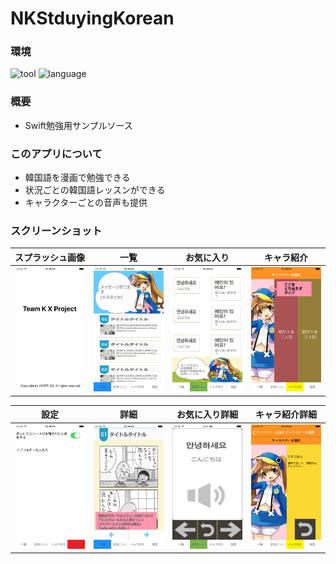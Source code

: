 # NKStduyingKorean

### 環境
![tool](https://img.shields.io/badge/tool-xcode7-blue.svg)
![language](https://img.shields.io/badge/language-swift2-yellow.svg)

### 概要
- Swift勉強用サンプルソース

### このアプリについて
- 韓国語を漫画で勉強できる
- 状況ごとの韓国語レッスンができる
- キャラクターごとの音声も提供

### スクリーンショット

|スプラッシュ画像|一覧|お気に入り|キャラ紹介|
| :-: | :-: | :-: | :-: |
|![](https://github.com/Noodlekim/NKStduyingKorean/blob/master/screenshot/screenshot1.png?raw=true)|![](https://github.com/Noodlekim/NKStduyingKorean/blob/master/screenshot/screenshot2.png?raw=true)|![](https://github.com/Noodlekim/NKStduyingKorean/blob/master/screenshot/screenshot3.png?raw=true)|![](https://github.com/Noodlekim/NKStduyingKorean/blob/master/screenshot/screenshot4.png?raw=true)|

|設定|詳細|お気に入り詳細|キャラ紹介詳細|
| :-: | :-: | :-: | :-: |
|![](https://github.com/Noodlekim/NKStduyingKorean/blob/master/screenshot/screenshot5.png?raw=true)|![](https://github.com/Noodlekim/NKStduyingKorean/blob/master/screenshot/screenshot7.png?raw=true)|![](https://github.com/Noodlekim/NKStduyingKorean/blob/master/screenshot/screenshot8.png?raw=true)|![](https://github.com/Noodlekim/NKStduyingKorean/blob/master/screenshot/screenshot6.png?raw=true)|
